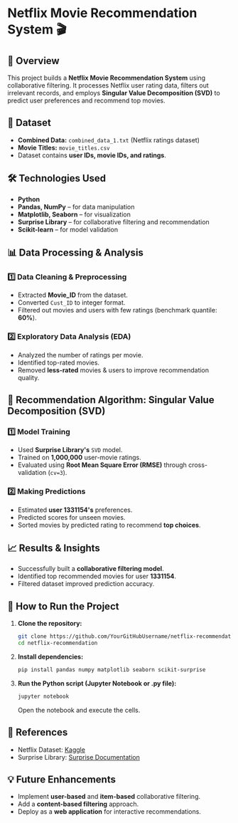# Netflix Movie Recommendation System 🎬

## 📌 Overview

This project builds a **Netflix Movie Recommendation System** using collaborative filtering. It processes Netflix user rating data, filters out irrelevant records, and employs **Singular Value Decomposition (SVD)** to predict user preferences and recommend top movies.

## 📂 Dataset

- **Combined Data:** `combined_data_1.txt` (Netflix ratings dataset)
- **Movie Titles:** `movie_titles.csv`
- Dataset contains **user IDs, movie IDs, and ratings**.

## 🛠 Technologies Used

- **Python**
- **Pandas, NumPy** – for data manipulation
- **Matplotlib, Seaborn** – for visualization
- **Surprise Library** – for collaborative filtering and recommendation
- **Scikit-learn** – for model validation

## 📊 Data Processing & Analysis

### **1️⃣ Data Cleaning & Preprocessing**

- Extracted **Movie\_ID** from the dataset.
- Converted `Cust_ID` to integer format.
- Filtered out movies and users with few ratings (benchmark quantile: **60%**).

### **2️⃣ Exploratory Data Analysis (EDA)**

- Analyzed the number of ratings per movie.
- Identified top-rated movies.
- Removed **less-rated** movies & users to improve recommendation quality.

## 🔢 Recommendation Algorithm: Singular Value Decomposition (SVD)

### **1️⃣ Model Training**

- Used **Surprise Library's** `SVD` model.
- Trained on **1,000,000** user-movie ratings.
- Evaluated using **Root Mean Square Error (RMSE)** through cross-validation (`cv=3`).

### **2️⃣ Making Predictions**

- Estimated **user 1331154's** preferences.
- Predicted scores for unseen movies.
- Sorted movies by predicted rating to recommend **top choices**.

## 📈 Results & Insights

- Successfully built a **collaborative filtering model**.
- Identified top recommended movies for user **1331154**.
- Filtered dataset improved prediction accuracy.

## 🚀 How to Run the Project

1. **Clone the repository:**
   ```sh
   git clone https://github.com/YourGitHubUsername/netflix-recommendation.git
   cd netflix-recommendation
   ```
2. **Install dependencies:**
   ```sh
   pip install pandas numpy matplotlib seaborn scikit-surprise
   ```
3. **Run the Python script (Jupyter Notebook or .py file):**
   ```sh
   jupyter notebook
   ```
   Open the notebook and execute the cells.

## 🔗 References

- Netflix Dataset: [Kaggle](https://www.kaggle.com/datasets/)
- Surprise Library: [Surprise Documentation](https://surprise.readthedocs.io/en/stable/)

## 💡 Future Enhancements

- Implement **user-based** and **item-based** collaborative filtering.
- Add a **content-based filtering** approach.
- Deploy as a **web application** for interactive recommendations.

